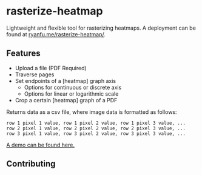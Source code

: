 # rasterize-heatmap

Lightweight and flexible tool for rasterizing heatmaps. A deployment can be found at [ryanfu.me/rasterize-heatmap/](http://ryanfu.me/rasterize-heatmap/).

## Features

- Upload a file (PDF Required)
- Traverse pages
- Set endpoints of a [heatmap] graph axis
  - Options for continuous or discrete axis
  - Options for linear or logarithmic scale
- Crop a certain [heatmap] graph of a PDF

Returns data as a csv file, where image data is formatted as follows:

```
row 1 pixel 1 value, row 1 pixel 2 value, row 1 pixel 3 value, ...
row 2 pixel 1 value, row 2 pixel 2 value, row 2 pixel 3 value, ...
row 3 pixel 1 value, row 3 pixel 2 value, row 3 pixel 3 value, ...
```

[A demo can be found here.](http://ryanfu.me/rasterize-heatmap/demo-video.mp4)

## Contributing


